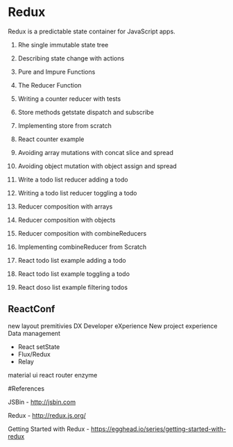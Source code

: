 # Redux
Redux is a predictable state container for JavaScript apps.

1) Rhe single immutable state tree

2) Describing state change with actions

3) Pure and Impure Functions

4) The Reducer Function

5) Writing a counter reducer with tests

6) Store methods getstate dispatch and subscribe

7) Implementing store from scratch

8) React counter example

9) Avoiding array mutations with concat slice and spread

10) Avoiding object mutation with object assign and spread

11) Write a todo list reducer adding a todo

12) Writing a todo list reducer toggling a todo

13) Reducer composition with arrays

14) Reducer composition with objects

15) Reducer composition with combineReducers

16) Implementing combineReducer from Scratch

17) React todo list example adding a todo

18) React todo list example toggling a todo

19) React doso list example filtering todos


## ReactConf

new layout premitivies
DX Developer eXperience
New project experience
Data management
 - React setState
 - Flux/Redux
 - Relay

 material ui react router enzyme

#References

JSBin - http://jsbin.com

Redux - http://redux.js.org/

Getting Started with Redux - https://egghead.io/series/getting-started-with-redux
